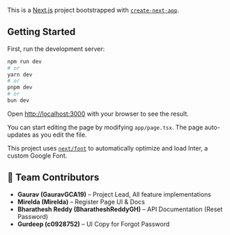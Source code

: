 This is a [Next.js](https://nextjs.org/) project bootstrapped with [`create-next-app`](https://github.com/vercel/next.js/tree/canary/packages/create-next-app).

## Getting Started

First, run the development server:

```bash
npm run dev
# or
yarn dev
# or
pnpm dev
# or
bun dev
```

Open [http://localhost:3000](http://localhost:3000) with your browser to see the result.

You can start editing the page by modifying `app/page.tsx`. The page auto-updates as you edit the file.

This project uses [`next/font`](https://nextjs.org/docs/basic-features/font-optimization) to automatically optimize and load Inter, a custom Google Font.

## 👥 Team Contributors

- **Gaurav (GauravGCA19)** – Project Lead, All feature implementations
- **Mirelda (Mirelda)** – Register Page UI & Docs
- **Bharathesh Reddy (BharatheshReddyGH)** – API Documentation (Reset Password)
- **Gurdeep (c0928752)** – UI Copy for Forgot Password
